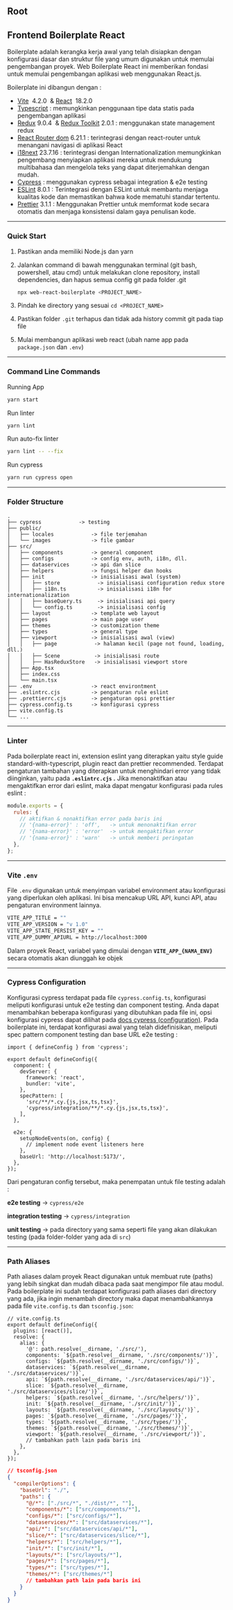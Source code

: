 ## Root

## Frontend Boilerplate React

Boilerplate adalah kerangka kerja awal yang telah disiapkan dengan konfigurasi dasar dan struktur file yang umum digunakan untuk memulai pengembangan proyek. Web Boilerplate React ini memberikan fondasi untuk memulai pengembangan aplikasi web menggunakan React.js.

Boilerplate ini dibangun dengan :

- [Vite](https://vitejs.dev/)  4.2.0  & [React](https://react.dev/)  18.2.0
- [Typescript](https://www.typescriptlang.org/docs/handbook/intro.html) : memungkinkan penggunaan tipe data statis pada pengembangan aplikasi
- [Redux](https://redux.js.org/introduction/getting-started) 9.0.4  & [Redux Toolkit](https://redux-toolkit.js.org/introduction/getting-started) 2.0.1 : menggunakan state management redux
- [React Router dom](https://reactrouter.com/en/main) 6.21.1 : terintegrasi dengan react-router untuk  menangani navigasi di aplikasi React
- [i18next](https://www.i18next.com/) 23.7.16 : terintegrasi dengan Internationalization memungkinkan pengembang menyiapkan aplikasi mereka untuk mendukung multibahasa dan mengelola teks yang dapat diterjemahkan dengan mudah.
- [Cypress](https://www.cypress.io/) : menggunakan cypress sebagai integration & e2e testing
- [ESLint](https://eslint.org/) 8.0.1 : Terintegrasi dengan ESLint untuk membantu menjaga kualitas kode dan memastikan bahwa kode mematuhi standar tertentu.
- [Prettier](https://prettier.io/) 3.1.1 : Menggunakan Prettier untuk memformat kode secara otomatis dan menjaga konsistensi dalam gaya penulisan kode.

---

### **Quick Start**

1. Pastikan anda memiliki Node.js dan yarn
2. Jalankan command di bawah menggunakan terminal (git bash, powershell, atau cmd) untuk melakukan clone repository, install dependencies, dan hapus semua config git pada folder .git

   ```bash
   npx web-react-boilerplate <PROJECT_NAME>
   ```

3. Pindah ke directory yang sesuai `cd <PROJECT_NAME>`
4. Pastikan folder `.git` terhapus dan tidak ada history commit git pada tiap file
5. Mulai membangun aplikasi web react (ubah name app pada `package.json` dan `.env`)

---

### **Command Line Commands**

Running App

```bash
yarn start
```

Run linter

```bash
yarn lint
```

Run auto-fix linter

```bash
yarn lint -- --fix
```

Run cypress

```bash
yarn run cypress open
```

---

### **Folder Structure**

```
.
├── cypress            -> testing
├── public/
│   ├── locales            -> file terjemahan
│   └── images             -> file gambar
├── src/
│   ├── components         -> general component
│   ├── configs            -> config env, auth, i18n, dll.
│   ├── dataservices       -> api dan slice
│   ├── helpers            -> fungsi helper dan hooks
│   ├── init               -> inisialisasi awal (system)
│   │   ├── store            -> inisialisasi configuration redux store
│   │   ├── i18n.ts          -> inisialisasi i18n for internationalization
│   │   ├── baseQuery.ts     -> inisialisasi api query
│   │   └── config.ts        -> inisialisasi config
│   ├── layout             -> template web layout
│   ├── pages              -> main page user
│   ├── themes             -> customization theme
│   ├── types              -> general type
│   ├── viewport           -> inisialisasi awal (view)
│   │   ├── page            -> halaman kecil (page not found, loading, dll.)
│   │   ├── Scene           -> inisialisasi route
│   │   ├── HasReduxStore   -> inisialisasi viewport store
│   ├── App.tsx
│   ├── index.css
│   └── main.tsx
├── .env                   -> react environtment
├── .eslintrc.cjs          -> pengaturan rule eslint
├── .prettierrc.cjs        -> pengaturan opsi prettier
├── cypress.config.ts      -> konfigurasi cypress
├── vite.config.ts
└── ...
```

---

### **Linter**

Pada boilerplate react ini, extension eslint yang diterapkan yaitu style guide standard-with-typescript, plugin react dan prettier recommended. Terdapat pengaturan tambahan yang diterapkan untuk menghindari error yang tidak diinginkan, yaitu pada **`.eslintrc.cjs` .** Jika menonaktifkan atau mengaktifkan error dari eslint, maka dapat mengatur konfigurasi pada rules eslint :

```jsx
module.exports = {
  rules: {
    // aktifkan & nonaktifkan error pada baris ini
    // '{nama-error}' : 'off',   -> untuk menonaktifkan error
    // '{nama-error}' : 'error'  -> untuk mengaktifkan error
    // '{nama-error}' : 'warn'   -> untuk memberi peringatan
  },
};
```

---

### V**ite `.env`**

File `.env` digunakan untuk menyimpan variabel environment atau konfigurasi yang diperlukan oleh aplikasi. Ini bisa mencakup URL API, kunci API, atau pengaturan environment lainnya.

```bash
VITE_APP_TITLE = ""
VITE_APP_VERSION = "v 1.0"
VITE_APP_STATE_PERSIST_KEY = ""
VITE_APP_DUMMY_APIURL = http://localhost:3000
```

Dalam proyek React, variabel yang dimulai dengan **`VITE_APP_{NAMA_ENV}`** secara otomatis akan diunggah ke objek

---

### **Cypress Configuration**

Konfigurasi cypress terdapat pada file `cypress.config.ts`, konfigurasi meliputi konfigurasi untuk e2e testing dan component testing. Anda dapat menambahkan beberapa konfigurasi yang dibutuhkan pada file ini, opsi konfigurasi cypress dapat dilihat pada [docs cypress (configuration)](https://docs.cypress.io/guides/references/configuration). Pada boilerplate ini, terdapat konfigurasi awal yang telah didefinisikan, meliputi spec pattern component testing dan base URL e2e testing :

```tsx
import { defineConfig } from 'cypress';

export default defineConfig({
  component: {
    devServer: {
      framework: 'react',
      bundler: 'vite',
    },
    specPattern: [
      'src/**/*.cy.{js,jsx,ts,tsx}',
      'cypress/integration/**/*.cy.{js,jsx,ts,tsx}',
    ],
  },

  e2e: {
    setupNodeEvents(on, config) {
      // implement node event listeners here
    },
    baseUrl: 'http://localhost:5173/',
  },
});
```

Dari pengaturan config tersebut, maka penempatan untuk file testing adalah :

**e2e testing** → `cypress/e2e`

**integration testing** → `cypress/integration`

**unit testing** → pada directory yang sama seperti file yang akan dilakukan testing (pada folder-folder yang ada di `src`)

---

### **Path Aliases**

Path aliases dalam proyek React digunakan untuk membuat rute (paths) yang lebih singkat dan mudah dibaca pada saat mengimpor file atau modul. Pada boilerplate ini sudah terdapat konfigurasi path aliases dari directory yang ada, jika ingin menambah directory maka dapat menambahkannya pada file `vite.config.ts` dan `tsconfig.json`:

```tsx
// vite.config.ts
export default defineConfig({
  plugins: [react()],
  resolve: {
    alias: {
      '@': path.resolve(__dirname, './src/'),
      components: `${path.resolve(__dirname, './src/components/')}`,
      configs: `${path.resolve(__dirname, './src/configs/')}`,
      dataservices: `${path.resolve(__dirname, './src/dataservices/')}`,
      api: `${path.resolve(__dirname, './src/dataservices/api/')}`,
      slice: `${path.resolve(__dirname, './src/dataservices/slice/')}`,
      helpers: `${path.resolve(__dirname, './src/helpers/')}`,
      init: `${path.resolve(__dirname, './src/init/')}`,
      layouts: `${path.resolve(__dirname, './src/layouts/')}`,
      pages: `${path.resolve(__dirname, './src/pages/')}`,
      types: `${path.resolve(__dirname, './src/types/')}`,
      themes: `${path.resolve(__dirname, './src/themes/')}`,
      viewport: `${path.resolve(__dirname, './src/viewport/')}`,
      // tambahkan path lain pada baris ini
    },
  },
});
```

```json
// tsconfig.json
{
  "compilerOptions": {
    "baseUrl": "./",
    "paths": {
      "@/*": ["./src/*", "./dist/*", ""],
      "components/*": ["src/components/*"],
      "configs/*": ["src/configs/*"],
      "dataservices/*": ["src/dataservices/*"],
      "api/*": ["src/dataservices/api/*"],
      "slice/*": ["src/dataservices/slice/*"],
      "helpers/*": ["src/helpers/*"],
      "init/*": ["src/init/*"],
      "layouts/*": ["src/layouts/*"],
      "pages/*": ["src/pages/*"],
      "types/*": ["src/types/*"],
      "themes/*": ["src/themes/*"]
      // tambahkan path lain pada baris ini
    }
  }
}
```
